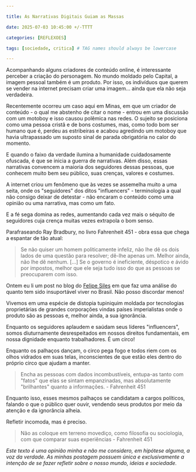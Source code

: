 ```yaml
---

title: As Narrativas Digitais Guiam as Massas

date: 2025-07-03 10:45:00 +/-TTTT

categories: [REFLEXOES]

tags: [sociedade, critica] # TAG names should always be lowercase

---
```


 
Acompanhando alguns criadores de conteúdo online, é interessante perceber a criação do personagem. No mundo moldado pelo Capital, a imagem pessoal também é um produto. Por isso, os indivíduos que querem se vender na internet precisam criar uma imagem... ainda que ela não seja verdadeira.

  

Recentemente ocorreu um caso aqui em Minas, em que um criador de conteúdo - o qual me abstenho de citar o nome - entrou em uma discussão com um motoboy e isso causou polêmica nas redes. O sujeito se posiciona como uma pessoa cristã e de bons costumes, mas, como todo bom ser humano que é, perdeu as estribeiras e acabou agredindo um motoboy que havia ultrapassado um suposto sinal de parada obrigatória no calor do momento.

  

E quando o faixo da verdade ilumina a humanidade cuidadosamente ofuscada, é que se inicia a guerra de narrativas. Além disso, essas narrativas convencem a maioria dos seguidores dessas pessoas, que conhecem muito bem seu público, suas crenças, valores e costumes.

  

A internet criou um fenômeno que às vezes se assemelha muito a uma seita, onde os "seguidores" dos ditos "influencers" - terminologia a qual não consigo deixar de detestar - não encaram o conteúdo como uma opinião ou uma narrativa, mas como um fato.

  

E a fé sega domina as redes, aumentando cada vez mais o séquito de seguidores cuja crença muitas vezes extrapola o bom senso.

  

Parafraseando Ray Bradbury, no livro Fahrenheit 451 - obra essa que chega a espantar de tão atual:

  

> Se não quiser um homem politicamente infeliz, não lhe dê os dois lados de uma questão para resolver; dê-lhe apenas um. Melhor ainda, não lhe dê nenhum. [...] Se o governo é ineficiente, déspotico e ávido  por impostos, melhor que ele seja tudo isso do que as pessoas se preocuparem com isso.

  

Ontem eu li um post no blog do [Felipe Siles](https://blog.ayom.media/felipe-siles/brasil-e-um-dos-paises-que-mais-passa-tempo-nas-telas-porque-a-vida-real-aqui-e) em que faz uma análise do quanto tem sido insuportável viver no Brasil. Não posso discordar menos!

  

Vivemos em uma espécie de distopia tupiniquim moldada por tecnologias proprietárias de grandes corporações vindas países imperialistas onde o produto são as pessoas e, melhor ainda, a sua ignorância.

  

Enquanto os seguidores aplaudem e saúdam seus líderes "influencers", somos diuturnamente desrespeitados em nossos direitos fundamentais, em nossa dignidade enquanto trabalhadores. É um circo!

  

Enquanto os palhaços dançam, o circo pega fogo e todos riem com os olhos vidrados em suas telas, inconscientes de que estão eles dentro do próprio circo que ajudam a manter.

  

> Encha as pessoas com dados incombustíveis, entupa-as tanto com "fatos" que elas se sintam empanzinadas, mas absolutamente "brilhantes" quanto a informações. - Fahrenheit 451

  

Enquanto isso, esses mesmos palhaços se candidatam a cargos políticos, falando o que o público quer ouvir, vendendo seus produtos por meio da atenção e da ignorância alheia.

  

Refletir incomoda, mas é preciso.

  

> Não as coloque em terreno movediço, como filosofia ou sociologia, com que comparar suas experiências -  Fahrenheit 451

  
  

*Este texto é uma opinião minha e não me considero, em hipótese alguma, a voz da verdade. As minhas postagem possuem única e exclusivamente a intenção de se fazer refletir sobre o nosso mundo, ideias e sociedade.*

